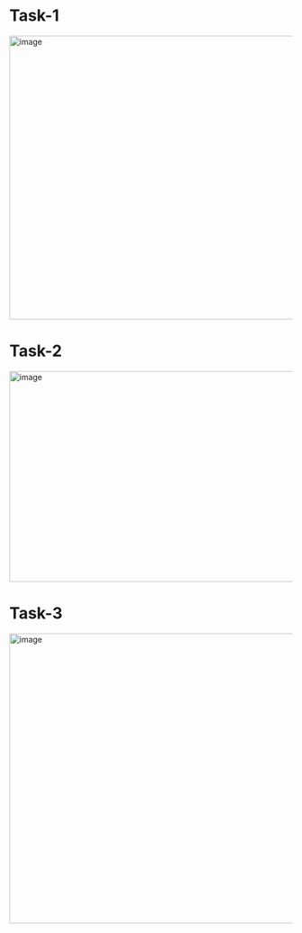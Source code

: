 # Task-1
<img width="1004" height="505" alt="image" src="https://github.com/user-attachments/assets/7d0a59bd-a79e-4d35-bd15-8ade0bdf4526" />

# Task-2
<img width="1080" height="375" alt="image" src="https://github.com/user-attachments/assets/485cebf5-0eea-4e7b-a456-f51002cacd96" />

# Task-3 
<img width="1345" height="516" alt="image" src="https://github.com/user-attachments/assets/820ed9b2-3169-4f63-9abd-f5a43cb9595e" />
